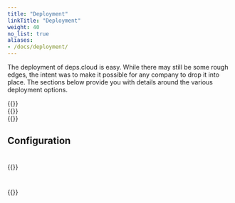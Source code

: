 ```yaml
---
title: "Deployment"
linkTitle: "Deployment"
weight: 40
no_list: true
aliases:
- /docs/deployment/
---
```


The deployment of deps.cloud is easy.
While there may still be some rough edges, the intent was to make it possible for any company to drop it into place.
The sections below provide you with details around the various deployment options.

<div class="row" style="max-width: 80%;">
  <div class="col-sm-6 col-md-4">
    {{<card-icon
      border="white"
      src="/images/docker.png"
      title="Docker"
      link="/docs/deploy/docker/"
      text=""
    >}}
  </div>
  <div class="col-sm-6 col-md-4">
    {{<card-icon
      border="white"
      src="/images/k8s.png"
      title="Kubernetes"
      link="/docs/deploy/k8s/"
      text=""
    >}}
  </div>
  <div class="col-sm-6 col-md-4">
    {{<card-icon
      border="white"
      src="/images/helm.png"
      title="Helm"
      link="/docs/deploy/helm/"
      text=""
    >}}
  </div>
</div>

## Configuration

<div class="row" style="max-width: 80%;">
  <div class="col-sm-6 col-md-4" style="padding: 20px 0;">
    {{<card-icon
      border="transparent"
      src=""
      title="Storage"
      link="/docs/deploy/config/storage/"
      text="Configure deps.cloud for PostgreSQL, MySQL, or SQLite"
      >}}
  </div>
  <div class="col-sm-6 col-md-4" style="padding: 20px 0;">
    {{<card-icon
      border="transparent"
      src=""
      title="Indexing"
      link="/docs/deploy/config/indexing/"
      text="Connect deps.cloud to GitHub, GitLab, or BitBucket"
    >}}
  </div>
</div>
